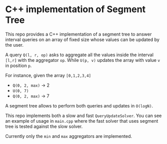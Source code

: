 # C++ implementation of Segment Tree

This repo provides a C++ implementation of a segment tree to answer interval queries on
an array of fixed size whose values can be updated by the user.

A query `Q(l, r, op)` asks to aggregate all the values inside the interval `[l,r]` with
the aggregator `op`. While `U(p, v)` updates the array with value `v` in position `p`.

For instance, given the array `[0,1,2,3,4]`
- `Q(0, 2, max)` -> 2
- `U(0, 7)`
- `Q(0, 2, max)` -> 7

A segment tree allows to perform both queries and updates in `O(logN)`.

This repo implements both a slow and fast `QueryUpdateSolver`. You can see an example of usage in `main.cpp` where the fast solver that uses segment tree is tested against the slow solver.

Currently only the `min` and `max` aggregators are implemented.